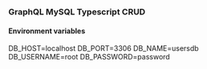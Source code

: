 ### GraphQL MySQL Typescript CRUD

#### Environment variables

DB_HOST=localhost
DB_PORT=3306
DB_NAME=usersdb
DB_USERNAME=root
DB_PASSWORD=password
